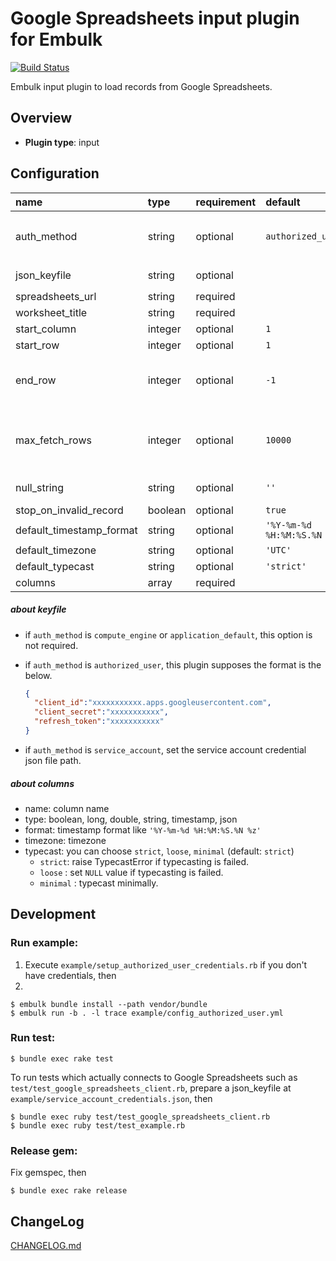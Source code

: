 # Google Spreadsheets input plugin for Embulk

[![Build Status](https://secure.travis-ci.org/medjed/embulk-input-google_spreadsheets.png?branch=master)](http://travis-ci.org/medjed/embulk-input-google_spreadsheets)

Embulk input plugin to load records from Google Spreadsheets.

## Overview

* **Plugin type**: input

## Configuration

| name                | type        | requirement | default         | description            |
|:--------------------|:------------|:------------|:----------------|:-----------------------|
| auth_method        | string      | optional    | `authorized_user`      | `service_account`, `authorized_user`, `compute_engine`, or `application_default` |
| json_keyfile       | string      | optional    |                 | keyfile path or `content` |
| spreadsheets_url    | string      | required    |                 |  |
| worksheet_title    | string      | required    |                 | worksheet title |
| start_column       | integer     | optional    | `1`             |  |
| start_row          | integer     | optional    | `1`             |  |
| end_row            | integer     | optional    | `-1`            | `-1` means loading records until an empty record appears. |
| max_fetch_rows     | integer     | optional    | `10000`        |  Load data from a worksheet for each numerical value specified by this option. |
| null_string        | string      | optional    | `''`            |  Replace this value to `NULL` |
| stop_on_invalid_record | boolean | optional    | `true`          |  |
| default_timestamp_format | string | optional | `'%Y-%m-%d %H:%M:%S.%N %z'` | |
| default_timezone | string | optional | `'UTC'` | |
| default_typecast | string | optional | `'strict'` | |
|  columns            | array       | required    |                 |  |

##### about keyfile
* if `auth_method` is `compute_engine` or `application_default`, this option is not required.
* if `auth_method` is `authorized_user`, this plugin supposes the format is the below.
  
  ```json
  {
    "client_id":"xxxxxxxxxxx.apps.googleusercontent.com",
    "client_secret":"xxxxxxxxxxx",
    "refresh_token":"xxxxxxxxxxx"
  }
  ```
* if `auth_method` is `service_account`, set the service account credential json file path.

##### about columns
* name: column name
* type: boolean, long, double, string, timestamp, json
* format: timestamp format like `'%Y-%m-%d %H:%M:%S.%N %z'`
* timezone: timezone
* typecast: you can choose `strict`, `loose`, `minimal` (default: `strict`)
  * `strict`: raise TypecastError if typecasting is failed.
  * `loose` : set `NULL` value if typecasting is failed.
  * `minimal`  : typecast minimally.


## Development

### Run example:

1. Execute `example/setup_authorized_user_credentials.rb` if you don't have credentials, then
2. 

```
$ embulk bundle install --path vendor/bundle
$ embulk run -b . -l trace example/config_authorized_user.yml
```

### Run test:

```
$ bundle exec rake test
```

To run tests which actually connects to Google Spreadsheets such as `test/test_google_spreadsheets_client.rb`,
prepare a json\_keyfile at `example/service_account_credentials.json`, then

```
$ bundle exec ruby test/test_google_spreadsheets_client.rb
$ bundle exec ruby test/test_example.rb
```

### Release gem:

Fix gemspec, then

```
$ bundle exec rake release
```

## ChangeLog

[CHANGELOG.md](CHANGELOG.md)

